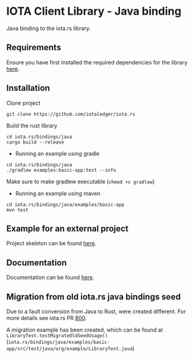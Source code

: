 # IOTA Client Library - Java binding

Java binding to the iota.rs library.

## Requirements

Ensure you have first installed the required dependencies for the library [here](https://github.com/iotaledger/iota.rs/blob/dev/README.md).

## Installation

Clone project
```
git clone https://github.com/iotaledger/iota.rs
```

Build the rust library
```
cd iota.rs/bindings/java
cargo build --release
```

- Running an example using gradle
```
cd iota.rs/bindings/java
./gradlew examples:basic-app:test --info
```

Make sure to make gradlew executable (`chmod +x gradlew`)

- Running an example using maven
```
cd iota.rs/bindings/java/examples/basic-app
mvn test
```

## Example for an external project
Project skeleton can be found [here](https://github.com/kwek20/iota-rs-java).

## Documentation

Documentation can be found [here](https://client-lib.docs.iota.org/overview/index.html).

## Migration from old iota.rs java bindings seed

Due to a fault conversion from Java to Rust, were created different.
For more details see iota.rs PR [800](https://github.com/iotaledger/iota.rs/pull/800).

A migration example has been created, which can be found at `LibraryTest.testMigrateOldSeedUsage()` (`iota.rs/bindings/java/examples/basic-app/src/test/java/org/example/LibraryTest.java`)
